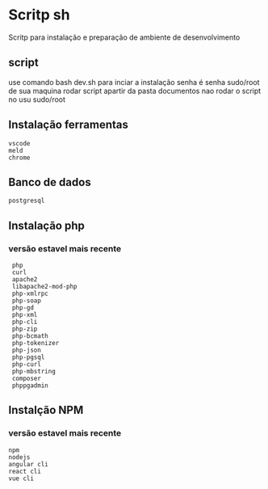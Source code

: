 # Scritp sh
Scritp para instalação e preparação de ambiente de desenvolvimento
##  script
 use comando bash dev.sh para inciar a instalação
 senha é senha sudo/root de sua maquina
 rodar script apartir da pasta documentos
 nao rodar o script no usu sudo/root 
## Instalação ferramentas 
```
vscode
meld
chrome
```
## Banco de dados
```
postgresql
```

## Instalação php
### versão estavel mais recente
```
 php
 curl
 apache2
 libapache2-mod-php
 php-xmlrpc
 php-soap
 php-gd
 php-xml
 php-cli
 php-zip
 php-bcmath
 php-tokenizer
 php-json
 php-pgsql
 php-curl
 php-mbstring
 composer
 phppgadmin
```
## Instalção NPM 
### versão estavel mais recente
```
npm
nodejs
angular cli
react cli
vue cli
```
